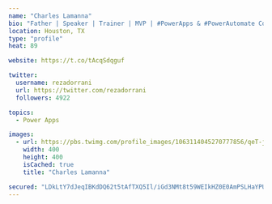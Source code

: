 ```yaml
---
name: "Charles Lamanna"
bio: "Father | Speaker | Trainer | MVP | #PowerApps & #PowerAutomate Community Super User | YouTuber Right-pointing triangle http://youtube.com/c/rezadorrani | Learn - Share - Clockwise rightwards and leftwards open circle arrows"
location: Houston, TX
type: "profile"
heat: 89

website: https://t.co/tAcqSdqguf

twitter:
  username: rezadorrani
  url: https://twitter.com/rezadorrani
  followers: 4922

topics:
  - Power Apps

images:
  - url: https://pbs.twimg.com/profile_images/1063114045270777856/qeT-jpWr_400x400.jpg
    width: 400
    height: 400
    isCached: true
    title: "Charles Lamanna"

secured: "LDkLtY7dJeqIBKdDQ62t5tAfTXQ5Il/iGd3NMt8t59WEIkHZ0E0AmPSLHaYPUcnD/XJi0bc6rjledl93VBW36lge9U/4DfQWLp9eQKljFKOQpPPQK3mfl+Vud0H/EhZAt/r2vJXZixxKpD3dMtiuX4PhLmTcNIm7XMFOCdm1PuqXL9eVVpLPxsY1lXjCxodI2jNjA2efn2x/1aJP23qPdrOvrT2seefJFwqjIZRyOP1ViEe7Ffy1ywKakpcYzlVv0+x37qUcvAGR1SGbncSv9L4OdVtl+q1zWxNsyB6KpmcsRwFnJE4CDwXfsYiKmrpdGn9Xrhj6h7zHQgR1NFry0dhpxAZ3s1uQhYkB8jEPP6+loa81A8sePq6CfuhH+VJKhyPMvKV6EW6jvv4LtpYlLtFAsmnVDOd2abZ1tKIvFCY=;WxT14j1vRTjXZHdO8u+eNg=="
---
```


